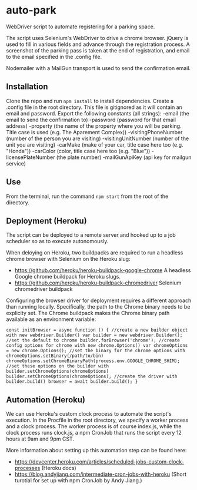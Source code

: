 # auto-park
WebDriver script to automate registering for a parking space.

The script uses Selenium's WebDriver to drive a chrome browser. jQuery is used to fill in various fields and advance through the registration process. A screenshot of the parking pass 
is taken at the end of registration, and email to the email specified in the .config file. 

Nodemailer with a MailGun transport is used to send the confirmation email. 

## Installation
Clone the repo and run `npm install` to install dependencies.
Create a .config file in the root directory. This file is gitignored as it will contain an email and password. Export the following constants (all strings):
  -email (the email to send the confirmation to)
  -password (password for that email address)
  -property (the name of the property where you will be parking. Title case is used (e.g. The Aparement Complex))
  -visitingPhoneNumber (number of the person you are visiting)
  -visitingUnitNumber (number of the unit you are visiting)
  -carMake (make of your car, title case here too (e.g. "Honda"))
  -carColor (color, title case here too (e.g. "Blue"))
  -licensePlateNumber (the plate number)
  -mailGunApiKey (api key for mailgun service)

## Use
From the terminal, run the command `npm start` from the root of the directory. 

## Deployment (Heroku)
The script can be deployed to a remote server and hooked up to a job scheduler so as to
execute autonomously. 

When deloying on Heroku, two buildpacks are required to run a headless chrome browser 
with Selenium on the Heroku slug:

  - https://github.com/heroku/heroku-buildpack-google-chrome
    A headless Google chrome buildpack for Heroku slugs.
  - https://github.com/heroku/heroku-buildpack-chromedriver
    Selenium chromedriver buildpack 

Configuring the browser driver for deployment requires a different approach than running 
locally. Specifically, the path to the Chrome binary needs to be explicity set. The Chrome buildpack makes the Chrome binary path available as an environment variable:

`const initBrowser = async function () {
  //create a new builder object with new webdriver.Builder()
  var builder = new webdriver.Builder();
  //set the default to chrome
  builder.forBrowser('chrome');
  //create config options for chrome with new chrome.Options()
  var chromeOptions = new chrome.Options();
  //set the binary for the chrome options with chromeOptions.setBinary(/path/to/bin)
  chromeOptions.setChromeBinaryPath(process.env.GOOGLE_CHROME_SHIM);
  //set these options on the builder with builder.setChromeOptions(chromeOptions)
  builder.setChromeOptions(chromeOptions);
  //create the driver with builder.build()
  browser = await builder.build();
}`

## Automation (Heroku)

We can use Heroku's custom clock process to automate the script's execution. In the Procfile in the root directory, we specify a worker process and a clock process. The worker process is of course index.js, while the clock process runs clock.js, a npm CronJob that runs the script every 12 hours at 9am and 9pm CST. 

More information about setting up this automation step can be found here:
  
  - https://devcenter.heroku.com/articles/scheduled-jobs-custom-clock-processes (Heroku docs)
  - https://blog.andyjiang.com/intermediate-cron-jobs-with-heroku (Short turotial for set up with npm CronJob by Andy Jiang.)



